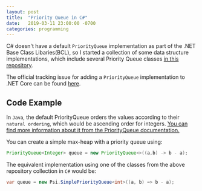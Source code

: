 ```yaml
---
layout: post
title:  "Priority Queue in C#"
date:   2019-03-11 23:00:00 -0700
categories: programming
---
```


C# doesn't have a default `PriorityQueue` implementation as part of the .NET Base Class Libaries(BCL), so I started a collection of
some data structure implementations, which include several Priority Queue classes [in this repository](https://github.com/unknownv2/data-structures).

The official tracking issue for adding a `PriorityQueue` implementation to .NET Core can be found [here](https://github.com/dotnet/corefx/issues/574).

## Code Example

In `Java`, the default PriorityQueue orders the values according to their `natural ordering`, which would be ascending order for integers.
[You can find more information about it from the PriorityQueue documentation.](https://docs.oracle.com/javase/8/docs/api/java/util/PriorityQueue.html)

You can create a simple max-heap with a priority queue using:

```Java
PriorityQueue<Integer> queue = new PriorityQueue<>((a,b) -> b - a);
```
The equivalent implementation using one of the classes from the above repository collection in `C#` would be:

```C#
var queue = new Psi.SimplePriorityQueue<int>((a, b) => b - a);
```
